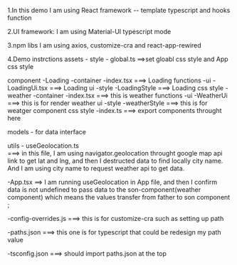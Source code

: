 1.In this demo I am using React framework -- template typescript and hooks function

2.UI framework: I am using Material-UI typescript mode

3.npm libs I am using  axios, customize-cra and react-app-rewired

4.Demo instrctions
assets 
    - style 
        - global.ts ==>set gloabl css style and App css style

component
    -Loading
        -container
            -index.tsx ===> Loading functions
        -ui
            -LoadingUi.tsx ===> Loading ui
            -style
                -LoadingStyle ===> Loading css style
    -weather
        -container
            -index.tsx  ===> this is weather functions 
        -ui
            -WeatherUi  ===> this is for render weather ui
            -style
                -weatherStyle ===> this is for weatger component css style
    -index.ts ===> export components throught here

models - for data interface

utils 
    - useGeolocation.ts  
    ===> in this file, I am using navigator.geolocation throught google map api link  to get lat and lng, and then I destructed data to find locally city name. And I am using city name to request weather api to get data.

-App.tsx ==> I am running useGeolocation in App file, and then I confirm data is not undefined to pass data to the son-component(weather component) which means the values transfer from father to son component ;


-config-overrides.js  ===> this is for customize-cra such as setting up path

-paths.json ===> this one is for typescript that could be redesign my path value

-tsconfig.json ===> should import paths.json at the top
